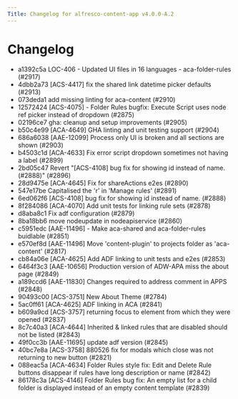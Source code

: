 ```yaml
---
Title: Changelog for alfresco-content-app v4.0.0-A.2
---
```


# Changelog

- a1392c5a LOC-406 - Updated UI files in 16 languages - aca-folder-rules (#2917)
- 4dbb2a73 [ACS-4417] fix the shared link datetime picker defaults (#2913)
- 073deda1 add missing linting for aca-content (#2910)
- 12572424 [ACS-4075] - Folder Rules bugfix: Execute Script uses node ref picker instead of dropdown (#2875)
- 02196ce7 gha: cleanup and setup improvements (#2905)
- b50c4e99 [ACA-4649] GHA linting and unit testing support (#2904)
- 686a6038 [AAE-12099] Process only UI is broken and all sections are shown (#2903)
- b4503c1d [ACA-4633] Fix error script dropdown sometimes not having a label (#2899)
- 2bd05c47 Revert "[ACS-4108] bug fix for showing id instead of name. (#2888)" (#2896)
- 28d9475e [ACA-4645] Fix for shareActions e2es (#2890)
- 547e17be Capitalised the 'r' in 'Manage rules' (#2891)
- 6ed062f6 [ACS-4108] bug fix for showing id instead of name. (#2888)
- 8f284086 [ACA-4070] Add unit tests for linking rule sets (#2878)
- d8aba8c1 Fix adf configuration (#2879)
- 8ba18bb6 move nodeupdate in nodeapiservice (#2860)
- c5951edc [AAE-11496] - Make aca-shared and aca-folder-rules buidlable (#2851)
- e570ef8d [AAE-11496] Move 'content-plugin' to projects folder as 'aca-content' (#2817)
- cb84a06e [ACA-4625] Add ADF linking to unit tests and e2es (#2853)
- 6464f3c3 [AAE-10656] Production version of ADW-APA miss the about page (#2849)
- a189ccd6 [AAE-11830] Changes required to address comment in APPS (#2848)
- 90493c00 [ACS-3751] New About Theme (#2784)
- 5ac0ff61 [ACA-4625] ADF linking in ACA (#2841)
- b609a9cd [ACS-3757] returning focus to element from which they were opened (#2837)
- 8c7c40a3 [ACA-4644] Inherited & linked rules that are disabled should not be listed (#2843)
- 49f0cc3b [AAE-11695] update adf version (#2845)
- 40bc7e8a [ACS-3758] 880526 fix for modals which close was not returning to new button (#2821)
- 088eac5a [ACA-4634] Folder Rules style fix: Edit and Delete Rule buttons disappear if rules have long description or name (#2842)
- 86178c3a [ACS-4146] Folder Rules bug fix: An empty list for a child folder is displayed instead of an empty content template (#2839)
